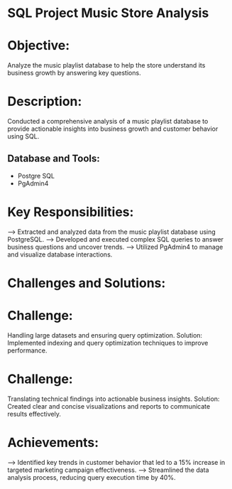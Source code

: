 # SQL Project Music Store Analysis

# Objective:
Analyze the music playlist database to help the store understand its business growth by answering key questions.

# Description:
Conducted a comprehensive analysis of a music playlist database to provide actionable insights into business growth and customer behavior using SQL.

## Database and Tools:
* Postgre SQL
* PgAdmin4

# Key Responsibilities:

--> Extracted and analyzed data from the music playlist database using PostgreSQL. 
--> Developed and executed complex SQL queries to answer business questions and uncover trends.
--> Utilized PgAdmin4 to manage and visualize database interactions.

# Challenges and Solutions:

# Challenge:
Handling large datasets and ensuring query optimization.
Solution: Implemented indexing and query optimization techniques to improve performance.

# Challenge:
Translating technical findings into actionable business insights.
Solution: Created clear and concise visualizations and reports to communicate results effectively.

# Achievements:

--> Identified key trends in customer behavior that led to a 15% increase in targeted marketing campaign effectiveness.
--> Streamlined the data analysis process, reducing query execution time by 40%.
